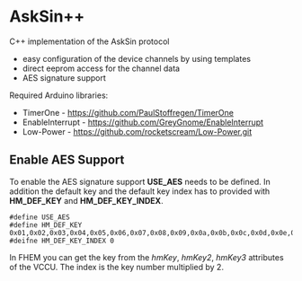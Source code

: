 
# AskSin++

C++ implementation of the AskSin protocol

- easy configuration of the device channels by using templates
- direct eeprom access for the channel data
- AES signature support

Required Arduino libraries:
- TimerOne - https://github.com/PaulStoffregen/TimerOne
- EnableInterrupt - https://github.com/GreyGnome/EnableInterrupt
- Low-Power - https://github.com/rocketscream/Low-Power.git

## Enable AES Support

To enable the AES signature support **USE_AES** needs to be
defined. In addition the default key and the default key index 
has to provided with **HM_DEF_KEY** and **HM_DEF_KEY_INDEX**. 

    #define USE_AES
    #define HM_DEF_KEY 0x01,0x02,0x03,0x04,0x05,0x06,0x07,0x08,0x09,0x0a,0x0b,0x0c,0x0d,0x0e,0x0f,0x10
    #deifne HM_DEF_KEY_INDEX 0
    
In FHEM you can get the key from the *hmKey*, 
*hmKey2*, *hmKey3* attributes of the VCCU. The index is the key
number multiplied by 2.

